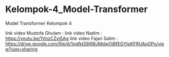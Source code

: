 # Kelompok-4_Model-Transformer
Model Transformer Kelompok 4

link video Mustofa Ghulam : 
link video Nadim : https://youtu.be/1VnzCZyiSAg
link video Fajari Salim : https://drive.google.com/file/d/1sgfktS9iR8JMdwOiBfEGYIpKFRUAoGPs/view?usp=sharing
